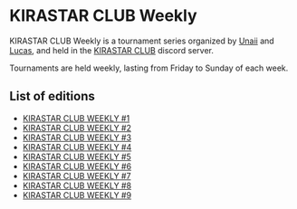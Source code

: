 # KIRASTAR CLUB Weekly

KIRASTAR CLUB Weekly is a tournament series organized by [Unaii](../../players/spanish/unaii.md) and [Lucas](../../players/spanish/lucas.md),
and held in the [KIRASTAR CLUB](https://discord.gg/YxeKrTCZUu) discord server. 

Tournaments are held weekly, lasting from Friday to Sunday of each week.

## List of editions

- [KIRASTAR CLUB WEEKLY #1](kirastar.md)
- [KIRASTAR CLUB WEEKLY #2](kirastar2.md)
- [KIRASTAR CLUB WEEKLY #3](kirastar3.md)
- [KIRASTAR CLUB WEEKLY #4](kirastar4.md)
- [KIRASTAR CLUB WEEKLY #5](kirastar5.md)
- [KIRASTAR CLUB WEEKLY #6](kirastar6.md)
- [KIRASTAR CLUB WEEKLY #7](kirastar7.md)
- [KIRASTAR CLUB WEEKLY #8](kirastar8.md)
- [KIRASTAR CLUB WEEKLY #9](kirastar9.md)
